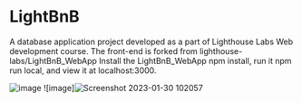 # LightBnB
  A database application project developed as a part of Lighthouse Labs Web development course. The front-end is forked from lighthouse-labs/LightBnB_WebApp Install the LightBnB_WebApp npm install, run it npm run local, and view it at localhost:3000.

![image](https://user-images.githubusercontent.com/111916382/204379222-c351be81-ccb9-40f7-b2c7-9877e15150cf.png)
![image]![Screenshot 2023-01-30 102057](https://user-images.githubusercontent.com/111916382/215563115-15d58031-f831-4c36-a0d8-dd9a97f8ecd2.png)
